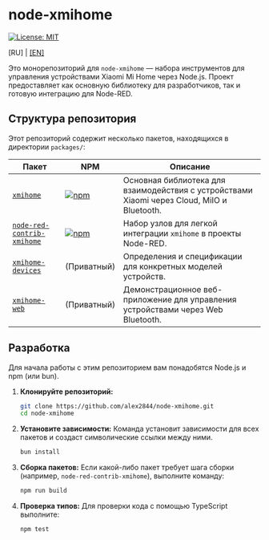 # node-xmihome

[![License: MIT](https://img.shields.io/badge/License-MIT-yellow.svg)](https://opensource.org/licenses/MIT)

[RU] | [[EN]](../../README.md)

Это монорепозиторий для `node-xmihome` — набора инструментов для управления
устройствами Xiaomi Mi Home через Node.js. Проект предоставляет как основную
библиотеку для разработчиков, так и готовую интеграцию для Node-RED.

## Структура репозитория

Этот репозиторий содержит несколько пакетов, находящихся в директории `packages/`:

| Пакет | NPM | Описание |
| --- | --- | --- |
| [`xmihome`](../../packages/node/) | [![npm](https://img.shields.io/npm/v/xmihome.svg)](https://www.npmjs.com/package/xmihome) | Основная библиотека для взаимодействия с устройствами Xiaomi через Cloud, MiIO и Bluetooth. |
| [`node-red-contrib-xmihome`](../../packages/node-red/) | [![npm](https://img.shields.io/npm/v/node-red-contrib-xmihome.svg)](https://www.npmjs.com/package/node-red-contrib-xmihome) | Набор узлов для легкой интеграции `xmihome` в проекты Node-RED. |
| [`xmihome-devices`](../../packages/devices/) | (Приватный) | Определения и спецификации для конкретных моделей устройств. |
| [`xmihome-web`](../../packages/web/) | (Приватный) | Демонстрационное веб-приложение для управления устройствами через Web Bluetooth. |

## Разработка

Для начала работы с этим репозиторием вам понадобятся Node.js и npm (или bun).

1. **Клонируйте репозиторий:**

    ```bash
    git clone https://github.com/alex2844/node-xmihome.git
    cd node-xmihome
    ```

2. **Установите зависимости:**
    Команда установит зависимости для всех пакетов и создаст
    символические ссылки между ними.

    ```bash
    bun install
    ```

3. **Сборка пакетов:**
    Если какой-либо пакет требует шага сборки
    (например, `node-red-contrib-xmihome`), выполните команду:

    ```bash
    npm run build
    ```

4. **Проверка типов:**
    Для проверки кода с помощью TypeScript выполните:

    ```bash
    npm test
    ```

